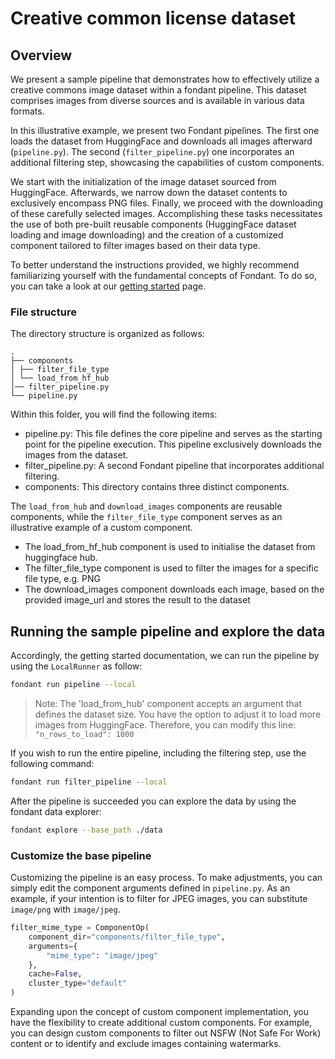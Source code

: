 # Creative common license dataset

## Overview

We present a sample pipeline that demonstrates how to effectively utilize a creative
commons image dataset within a fondant pipeline. This dataset comprises images from diverse sources
and is available in various data formats.

In this illustrative example, we present two Fondant pipelines. The first one loads the
dataset from HuggingFace and downloads all images afterward (`pipeline.py`). The second 
(`filter_pipeline.py`) one incorporates an additional filtering step, showcasing the capabilities 
of custom components.

We start with the initialization of the image dataset sourced from HuggingFace.
Afterwards, we narrow down the dataset contents to exclusively encompass PNG files. Finally, we
proceed with the downloading of these carefully selected images. Accomplishing these tasks
necessitates the use of both pre-built reusable components (HuggingFace dataset loading and image
downloading) and the creation of a customized component tailored to filter images based on their
data type.

To better understand the instructions provided, we highly recommend familiarizing yourself with the
fundamental concepts of Fondant. To do so, you can take a look at
our [getting started](https://fondant.readthedocs.io/en/stable/getting_started) page.

### File structure

The directory structure is organized as follows:

```
.
├── components
│ ├── filter_file_type
│ └── load_from_hf_hub
│── filter_pipeline.py
└── pipeline.py
```

Within this folder, you will find the following items:

- pipeline.py: This file defines the core pipeline and serves as the starting point for the pipeline
  execution. This pipeline exclusively downloads the images from the dataset.
- filter_pipeline.py: A second Fondant pipeline that incorporates additional filtering. 
- components: This directory contains three distinct components.

The `load_from_hub` and `download_images` components are reusable components, while
the `filter_file_type`
component serves as an illustrative example of a custom component.

- The load_from_hf_hub component is used to initialise the dataset from huggingface hub.
- The filter_file_type component is used to filter the images for a specific file type, e.g. PNG
- The download_images component downloads each image, based on the provided image_url and stores the
  result to the dataset

## Running the sample pipeline and explore the data

Accordingly, the getting started documentation, we can run the pipeline by using the `LocalRunner`
as follow:

```bash
fondant run pipeline --local
```

> Note: The 'load_from_hub' component accepts an argument that defines the dataset size. 
> You have the option to adjust it to load more images from HuggingFace.
> Therefore, you can modify this line: 
> `"n_rows_to_load": 1000`

If you wish to run the entire pipeline, including the filtering step, use the following command:

```bash
fondant run filter_pipeline --local
```

After the pipeline is succeeded you can explore the data by using the fondant data explorer:

```bash
fondant explore --base_path ./data
```

### Customize the base pipeline

Customizing the pipeline is an easy process. To make adjustments, you can simply edit the
component arguments defined in `pipeline.py`. As an example, if your intention is to filter for JPEG
images, you can substitute `image/png` with `image/jpeg`.

```python
filter_mime_type = ComponentOp(
    component_dir="components/filter_file_type",
    arguments={
        "mime_type": "image/jpeg"
    },
    cache=False,
    cluster_type="default"
)
```

Expanding upon the concept of custom component implementation, you have the flexibility to create
additional custom components. For example, you can design custom components to filter out NSFW (Not
Safe For Work) content or to identify and exclude images containing watermarks.

